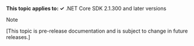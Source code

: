 **This topic applies to: ✓** .NET Core SDK 2.1.300 and later versions

> [!NOTE]
> [This topic is pre-release documentation and is subject to change in future releases.]